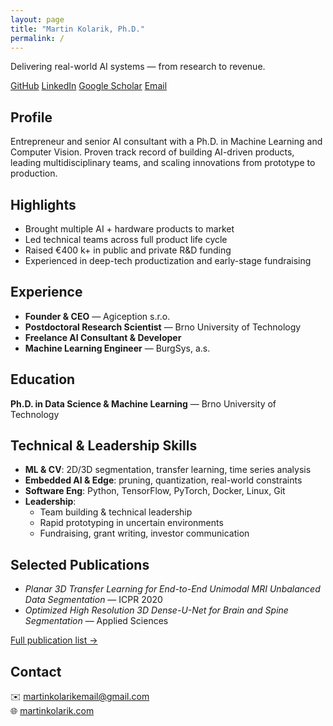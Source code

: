 ```yaml
---
layout: page
title: "Martin Kolarik, Ph.D."
permalink: /
---
```


<section class="hero">
  <p class="hero-tagline">
    Delivering real-world AI systems — from research to revenue.
  </p>
  <div class="profile-links">
    <a href="https://github.com/mrkolarik">GitHub</a>
    <a href="https://www.linkedin.com/in/mrkolarik/">LinkedIn</a>
    <a href="https://scholar.google.com/citations?user=w6J2MOQAAAAJ">Google Scholar</a>
    <a href="mailto:martinkolarikemail@gmail.com">Email</a>
  </div>
</section>

<section class="profile">
  <h2>Profile</h2>
  <p>
    Entrepreneur and senior AI consultant with a Ph.D. in Machine Learning and Computer Vision.  
    Proven track record of building AI-driven products, leading multidisciplinary teams, and scaling innovations from prototype to production.
  </p>
</section>

<section class="highlights hide-mobile">
  <h2>Highlights</h2>
  <ul>
    <li>Brought multiple AI + hardware products to market</li>
    <li>Led technical teams across full product life cycle</li>
    <li>Raised €400 k+ in public and private R&D funding</li>
    <li>Experienced in deep-tech productization and early-stage fundraising</li>
  </ul>
</section>

<section class="experience hide-mobile">
  <h2>Experience</h2>
  <ul>
    <li><strong>Founder &amp; CEO</strong> — Agiception s.r.o.</li>
    <li><strong>Postdoctoral Research Scientist</strong> — Brno University of Technology</li>
    <li><strong>Freelance AI Consultant &amp; Developer</strong></li>
    <li><strong>Machine Learning Engineer</strong> — BurgSys, a.s.</li>
  </ul>
</section>

<section class="education hide-mobile">
  <h2>Education</h2>
  <p><strong>Ph.D. in Data Science &amp; Machine Learning</strong> — Brno University of Technology</p>
</section>

<section class="skills hide-mobile">
  <h2>Technical &amp; Leadership Skills</h2>
  <ul>
    <li><strong>ML &amp; CV</strong>: 2D/3D segmentation, transfer learning, time series analysis</li>
    <li><strong>Embedded AI &amp; Edge</strong>: pruning, quantization, real-world constraints</li>
    <li><strong>Software Eng</strong>: Python, TensorFlow, PyTorch, Docker, Linux, Git</li>
    <li><strong>Leadership</strong>:
      <ul>
        <li>Team building &amp; technical leadership</li>
        <li>Rapid prototyping in uncertain environments</li>
        <li>Fundraising, grant writing, investor communication</li>
      </ul>
    </li>
  </ul>
</section>

<section class="publications hide-mobile">
  <h2>Selected Publications</h2>
  <ul>
    <li><em>Planar 3D Transfer Learning for End-to-End Unimodal MRI Unbalanced Data Segmentation</em> — ICPR 2020</li>
    <li><em>Optimized High Resolution 3D Dense-U-Net for Brain and Spine Segmentation</em> — Applied Sciences</li>
  </ul>
  <p><a href="https://scholar.google.com/citations?user=w6J2MOQAAAAJ">Full publication list →</a></p>
</section>

<section class="contact">
  <h2>Contact</h2>
  <p>
    ✉️ <a href="mailto:martinkolarikemail@gmail.com">martinkolarikemail@gmail.com</a><br>
    🌐 <a href="https://martinkolarik.com">martinkolarik.com</a>
  </p>
</section>
